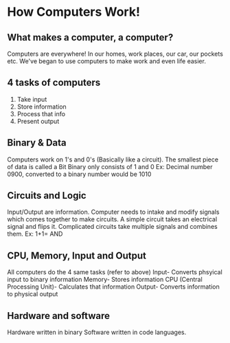 # How Computers Work!

## What makes a computer, a computer?
Computers are everywhere!
In our homes, work places, our car, our pockets etc.
We've began to use computers to make work and even life easier.

## 4 tasks of computers
1. Take input
2. Store information
3. Process that info
4. Present output

## Binary & Data
Computers work on 1's and 0's (Basically like a circuit).
The smallest piece of data is called a Bit
Binary only consists of 1 and 0
Ex: Decimal number 0900, converted to a binary number would be 1010

## Circuits and Logic
Input/Output are information.
Computer needs to intake and modify signals which comes together to make circuits.
A simple circuit takes an electrical signal and flips it.
Complicated circuits take multiple signals and combines them.
Ex: 1+1= AND

## CPU, Memory, Input and Output
All computers do the 4 same tasks (refer to above)
Input- Converts phsyical input to binary information
Memory- Stores information
CPU (Central Processing Unit)- Calculates that information
Output- Converts information to physical output

## Hardware and software
Hardware written in binary
Software written in code languages.
